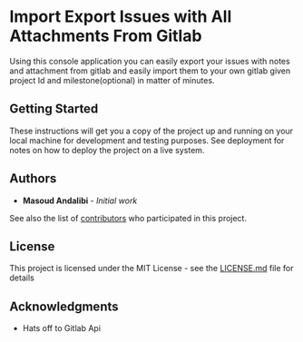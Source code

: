 
# Import Export Issues with All Attachments From Gitlab

Using this console application you can easily export your issues with notes and attachment from gitlab and easily import them to your own gitlab given project Id and milestone(optional) in matter of minutes.

## Getting Started

These instructions will get you a copy of the project up and running on your local machine for development and testing purposes. See deployment for notes on how to deploy the project on a live system.

## Authors

* **Masoud Andalibi** - *Initial work* 

See also the list of [contributors](https://github.com/your/project/contributors) who participated in this project.

## License

This project is licensed under the MIT License - see the [LICENSE.md](LICENSE.md) file for details

## Acknowledgments

* Hats off to Gitlab Api
